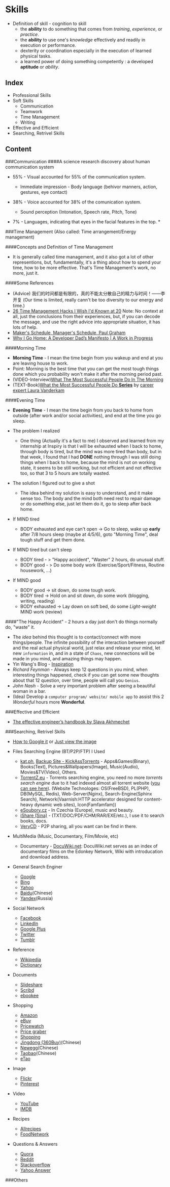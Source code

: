 <html>
<head><title>Skills</title></head>
<body>

Skills
======
* Definition of skill - cognition to skill
  * the __ability__ to do something that comes from _training_, _experience_, or _practice_.
  * the __ability__ to use one's _knowledge_ effectively and readily in execution or performance.
  * dexterity or coordination especially in the execution of learned physical tasks.
  * a learned power of doing something competently : a developed __aptitude__ or _ability_.

Index
------
* Professional Skills
* Soft Skills
  * Communication
  * Teamwork
  * Time Management
  * Writing
* Effective and Efficient
* Searching, Retrivel Skills



Content
-------
###Communication
####A science research discovery about human communication system
* 55% - Visual accounted for 55% of the communication system.
  * Immediate impression - Body language (behivor manners, action, gestures, eye contact)

* 38% - Voice accounted for 38% of the comunication system.
  * Sound perception (Intonation, Speech rate, Pitch, Tone)

* 7%  - Languages, indicating that eyes in the facial features in the top.
  * 

###Time Management (Also called: Time arrangement/Energy management)

####Concepts and Definition of Time Management
* It is generally called time management, and it also got a lot of other representions, but, fundamentally, it's a thing about how to spend your time, how to be more effective. That's Time Management's work, no more, just it.

####Some References
* (Advice) 我们的时间都是有限的，真的不能太分散自己的精力与时间！——李开复 (Our time is limited, really cann't be too diversity to our energy and time.)
* [26 Time Management Hacks I Wish I'd Known at 20](http://www.slideshare.net/egarbugli/26-time-management-hacks-i-wish-id-known-at-20) Note: No context at all, just the conclusions from their experiences, but, if you can decode the message, and use the right advice into appropriate situation, it has lots of help.
* [Maker's Schedule, Manager's Schedule, Paul Graham](http://www.paulgraham.com/makersschedule.html)
* [Why I Go Home: A Developer Dad’s Manifesto | A Work in Progress](http://adamschepis.com/blog/2011/09/15/why-i-go-home-a-dads-manifesto/)

####Morning Time
* __Morning Time__ - I mean the time begin from you wakeup and end at you are leaving house to work.
* Point: Morning is the best time that you can get the most tough things done which you probability won't make it after the morning period past.
* (VIDEO-Interview)[What The Most Successful People Do In The Morning](http://www.businessinsider.com/laura-vanderkam-what-the-most-successful-people-do-before-breakfast-2012-7)
* (TEXT-Book)[What the Most Successful People Do __Series__](http://lauravanderkam.com/books/successful-people-do/) by [career expert Laura Vanderkam](http://lauravanderkam.com/)

####Evening Time
* __Evening Time__ - I mean the time begin from you back to home from outside (after work and/or social activities), and end at the time you go sleep.

* The problem I realized
  * One thing (Actually it's a fact to me) I observed and learned from my internship at Inspiry is that I will be exhausted when I back to home, through body is tired, but the mind was more tired than body, but in that week, I found that I had __DONE__ nothing through I was still doing things when I back to home, because the mind is not on working state, it seems to be still working, but not efficient and not effective too, so that 3 to 5 hours are totally wasted.

* The solution I figured out to give a shot
  * The idea behind my solution is easy to understand, and it make sense too. The body and the mind both need rest to repair damage or do something else, just let them do it, go to sleep after back home.

* If MIND tired
  * BODY exhausted and eye can't open -> Go to sleep, wake up __early__ after 7/8 hours sleep (maybe at 4/5/6), goto "Morning Time", deal tough stuff and get them done.
* If MIND tired but can't sleep
  * BODY tired - > "Happy accident", "Waster" 2 hours, do unusual stuff.
  * BODY good - > Do some body work (Exercise/Sport/Fitness, Routine housework, ...)
* If MIND good
  * BODY good -> sit down, do some tough work.
  * BODY tired -> Hold on and sit down, do some work (blogging, writing, reading)
  * BODY exhausted -> Lay down on soft bed, do some _Light-weight_ MIND work (review)


####"The Happy Accident" - 2 hours a day just don't do things normally do, "waste" it.
  * The _idea_ behind this thought is to contact/connect with more things/people. The infinite possibility of the interaction between yourself and the real actual physical world, just relax and release your mind, let new `information` in, and in a state of `Chaos`, new connections will be made in you mind, and amazing things may happen.
  * Yin Wang's Blog - [Inspiration](https://github.com/yinwang0/blog-cn/blob/gh-pages/_posts/2013-04-12-inspiration.md)
  * _Richard Feynman_ - Always keep 12 questions in you mind, when interesting things happened, check if you can get some new thoughts about that 12 question, over time, people will call you `Genius`.
  * _John Nash_ - Solve a very important problem after seeing a beautiful woman in a bar.
  * (Idea) Develop a `computer program/ website/ mobile app` to assist this 2 _Wonderful_ hours more __Wonderful__.


###Effective and Efficient
* [The effective engineer’s handbook by Slava Akhmechet](http://www.defmacro.org/2013/03/10/effective-handbook.html)

###Searching, Retrivel Skills
* [How to Google it](http://www.shahz.net/blog/google.html) or [Just view the image](http://www.shahz.net/wp-content/uploads/2013/01/57e3847edab3fae27d1fe04e77fe2aed.jpg)

* Files Searching Engine (BT/P2P/FTP) I Used
  * [kat.ph](http://kat.ph), [Backup Site - KickAssTorrents](http://kickasstorrents.com) - Apps&Games(Binary), Books(Text), Pictures&Wallpapers(Image), Music(Audio), Movies&TV(Video), Others.
  * [TorrentZ.eu](http://torrentz.eu/) - Torrents searching engine, you need no more _torrents search engine_ due to it had indexed almost all torrent website ([you can see here](http://torrentz.eu/help)). (Website Technologes: OS(FreeBSD), PL(PHP), DB(MySQL, Redis), Web-Server(Nginx), Search-Engine(Sphinx Search), Network(Vaarnish:HTTP accelerator designed for content-heavy dynamic web sites), Icon(Famfamfam))
  * [eSoubory.cz](http://www.esoubory.cs/en) - In Czechia (Europe), music and beauty.
  * [iShare (Sina)](http://ishare.iask.sina.com.cn/) - (TXT/DOC/PDF/CHM/RAR/EXE/etc.), I use it to search books, docs.
  * [VeryCD](http://www.verycd.com) - P2P sharing, all you want can be find in there.

* MultiMedia (Music, Documentary, Film/Movie, etc)
  * Documentary - [DocuWiki.net](http://docuwiki.net/index.php?title=Main_Page): DocuWiki.net serves as an index of documentary films on the Edonkey Network, Wiki with introducation and download address.

* General Search Enginer
  * [Google](https://www.google.com)
  * [Bing](http://www.bing.com)
  * [Yahoo](http://www.yahoo.com)
  * [Baidu](http://www.baidu.com)(Chinese)
  * [Yandex](http://www.yandex.com)(Russia)
* Social Network
  * [Facebook](http://www.facebook.com)
  * [LinkedIn](http://www.linkedin.com)
  * [Google Plus](http://plus.google.com)
  * [Twitter](http://twitter.com)
  * [Tumblr](http://www.tumblr.com)
* Reference
  * [Wikipedia](http://www.wikipedia.com)
  * [Dictionary](http://www.dictionary.com)
* Documents
  * [Slideshare](http://www.slideshare.com)
  * [Scribd](http://www.scribd.com)
  * [ebookee](http://www.ebookee.org)
* Shopping
  * [Amazon](http://www.amazon.com)
  * [eBuy](http://www.ebuy.com)
  * [Pricewatch](http://www.pricewatch.com)
  * [Price graber](http://www.pricegraber.com)
  * [Shopping](http://www.shopping.com)
  * [Jingdong (360Buy)](http://www.jd.com)(Chinese)
  * [Newegg](http://www.newegg.com)(Chinese)
  * [Taobao](http://www.taobao.com)(Chinese)
  * [eTao](http://www.etao.com)
* Image
  * [Flickr](http://www.flickr.com)
  * [Pinterest](http://pinterest)
* Video
  * [YouTube](http://www.youtube.com)
  * [IMDB](http://www.imdb.com)
* Recipes
  * [Allrecipes](http:www.allrecipes.com)
  * [FoodNetwork](http://www.foodnetwork.com)
* Questions & Answers
  * [Quora](http://www.quora.com)
  * [Reddit](http://www.reddit.com)
  * [Stackoverflow](http://www.stackoverflow.com)
  * [Yahoo Answer](http:answers.yahoo.com)


###Others

</body>
</html>
